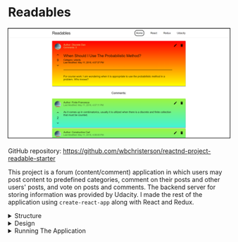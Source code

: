 # Readables

<div style="display: flex; flex-direction: column; align-items: center">
    <img alt="A sample image of the post page for an individual post including some comments." width="600" src="/assets/Readables-imgs/post-page.png" style="border: 1px solid #000000;">
    <div style="margin-top: 20px">
        GitHub repository: <a target="\_blank" href="https://github.com/wbchristerson/reactnd-project-readable-starter">https://github.com/wbchristerson/reactnd-project-readable-starter</a>
    </div>
</div>

This project is a forum (content/comment) application in which users may post content to predefined categories, comment on their posts and other users' posts, and vote on posts and comments. The backend server for storing information was provided by Udacity. I made the rest of the application using <code>create-react-app</code> along with React and Redux.

<details>
    <summary>Structure</summary>
    <br>
    <ul>
        <li>On all pages of the application there is a navigation bar listing the name of the application as well as the different post categories. Clicking on a post category will lead the user to a page listing all posts of that category.</li>
        <li>The project opens with a main page listing all currently published posts. There are options at the top of the page for the order of presentation of posts, by date of latest modification as well as by net number of votes. There are also options for composing a new post, with a button that opens a modal for such creation.</li>
        <li>Clicking on any post takes the user to a page for that particular post, listing its data as well as all additional comments.</li>
        <li>Each post itself has a sample avatar image, a title, and content. Content is only visible on the specific post page (not in the main list view). In addition, there are options to edit a post as well as to delete it. Selecting editing will open a modal similar to the composition modal. On the far left side of each post there are also buttons for increasing and decreasing the vote count for a particular post.</li>
        <li>Comments have similar display styles.</li>
    </ul>
</details>

<details>
    <summary>Design</summary>
    <br>
    A view of a sample main page with posts sorted by latest modification:

    <br>

    <div style="display: flex; justify-content: center; margin-top: 20px; margin-bottom: 30px;">
        <img alt="A sample main page with posts sorted by latest modification." width="500" src="/assets/Readables-imgs/main-page.png" style="border: 1px solid #000000; max-height: 300px;">
    </div>

    A view of a sample page for a specific post together with its associated comments:

    <div style="display: flex; justify-content: center; margin-top: 20px; margin-bottom: 30px;">
        <img alt="A sample page for a specific post together with its associated comments." width="500" src="/assets/Readables-imgs/post-page-example.png" style="border: 1px solid #000000; max-height: 300px;">
    </div>

    A sample edit modal for a post:

    <div style="display: flex; justify-content: center; margin-top: 20px; margin-bottom: 30px;">
        <img style="border: 1px solid #000000; max-height: 300px;" alt="A sample edit modal for a post." width="500" src="/assets/Readables-imgs/edit-modal.png">
    </div>
</details>

<details>
    <summary>Running The Application</summary>
    <br>
    To download, you can clone the repository using this terminal command:
    <br>
    <code>git clone https://github.com/wbchristerson/reactnd-project-readable-starter</code>
    <br>
    <br>

    Alternatively, follow the instructions below to download to a hard drive:

    <ul>
        <li>Navigate to <a href="https://github.com/wbchristerson/reactnd-project-readable-starter" target="\_blank">this page</a>.</li>
        <li>Click the green "Clone or download" button towards the right then choose "Download ZIP".</li>
        <li>Find the folder <code>reactnd-project-readable-starter-master</code> in your Downloads folder or wherever it was placed on your device.</li>
        <li>Right click and choose "Extract All".</li>
    </ul>

    To run the application, you will need to have <code>npm</code> installed. See <a href="https://www.npmjs.com/get-npm" target="\_blank">here</a> for installation information. Upon downloading both <code>npm</code> and the project directory, install all dependencies for the API server and execute it from the command line in the project directory by running the following commands in the terminal:
    <br>
    <code>
        cd api-server
        <br>
        npm install
        <br>
        node server
    </code>
    <br>
    <br>

    In another terminal window, run the following commands for the front-end from within the project directory:

    <br>
    <code>
        cd frontend
        <br>
        npm start
    </code>

    <br>
    <br>
    A browser window will open with the project's main page.

    <div style="margin-bottom: 20px;"/>
</details>
